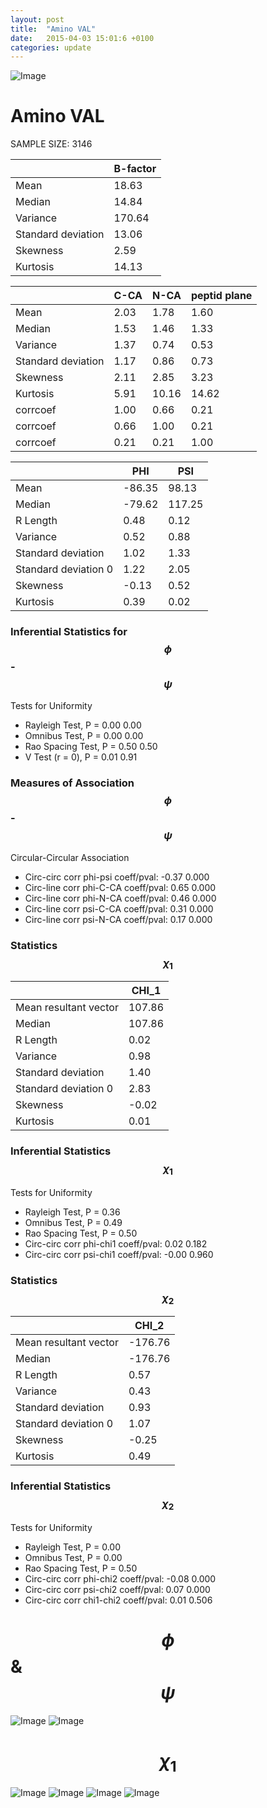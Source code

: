 ```yaml
---
layout: post
title:  "Amino VAL"
date:   2015-04-03 15:01:6 +0100
categories: update
---
```

<script src="https://cdnjs.cloudflare.com/ajax/libs/mathjax/2.7.0/MathJax.js?config=TeX-AMS-MML_HTMLorMML" type="text/javascript"></script>

![Image](../../../../images/aadensity.png)

# Amino VAL


 SAMPLE SIZE: 3146
 
 
 
|     | B-factor |
| --- | --- |
| Mean | 18.63 |
| Median | 14.84 |
| Variance | 170.64 |
| Standard deviation | 13.06 |
| Skewness | 2.59 |
| Kurtosis | 14.13 |
 
 
 

|     | C-CA | N-CA | peptid plane |
| --- | --- | --- | --- |
| Mean | 2.03 | 1.78 | 1.60 |
| Median | 1.53 | 1.46 | 1.33 |
| Variance | 1.37 | 0.74 | 0.53 |
| Standard deviation | 1.17 | 0.86 | 0.73 |
| Skewness | 2.11 | 2.85 | 3.23 |
| Kurtosis | 5.91 | 10.16 | 14.62 |
| corrcoef | 1.00 | 0.66 | 0.21 |
| corrcoef | 0.66 | 1.00 | 0.21 |
| corrcoef | 0.21 | 0.21 | 1.00 |
 
 
 

|     | PHI | PSI |
| --- | --- | --- |
| Mean | -86.35 | 98.13 |
| Median | -79.62 | 117.25 |
| R Length | 0.48 | 0.12 |
| Variance | 0.52 | 0.88 |
| Standard deviation | 1.02 | 1.33 |
| Standard deviation 0 | 1.22 | 2.05 |
| Skewness | -0.13 | 0.52 |
| Kurtosis | 0.39 | 0.02 |

### Inferential Statistics for $$\phi$$-$$\psi$$ 

Tests for Uniformity

- Rayleigh Test, P = 0.00 0.00
- Omnibus Test,  P = 0.00 0.00
- Rao Spacing Test,  P = 0.50 0.50
- V Test (r = 0),  P = 0.01 0.91
### Measures of Association $$\phi$$-$$\psi$$

Circular-Circular Association
- Circ-circ corr phi-psi coeff/pval:	-0.37	 0.000
- Circ-line corr phi-C-CA coeff/pval:	0.65	 0.000
- Circ-line corr phi-N-CA coeff/pval:	0.46	 0.000
- Circ-line corr psi-C-CA coeff/pval:	0.31	 0.000
- Circ-line corr psi-N-CA coeff/pval:	0.17	 0.000
### Statistics $$\chi_1$$

|     | CHI_1 |
| --- | --- |
| Mean resultant vector | 107.86 |
| Median | 107.86 | 
| R Length | 0.02 | 
| Variance | 0.98 | 
| Standard deviation | 1.40 |
| Standard deviation 0| 2.83 |
| Skewness | -0.02 |
| Kurtosis | 0.01 |

 

### Inferential Statistics $$\chi_1$$
Tests for Uniformity

- Rayleigh Test, 	 P = 0.36
- Omnibus Test, 	 P = 0.49
- Rao Spacing Test, 	 P = 0.50
- Circ-circ corr phi-chi1 coeff/pval:	0.02	 0.182
- Circ-circ corr psi-chi1 coeff/pval:	-0.00	 0.960

 

### Statistics $$\chi_2$$

|     | CHI_2 |
| --- | --- |
| Mean resultant vector | -176.76 |
| Median | -176.76 |
| R Length | 0.57 |
| Variance | 0.43 |
| Standard deviation | 0.93 |
| Standard deviation 0 | 1.07 |
| Skewness | -0.25 |
| Kurtosis | 0.49 |


### Inferential Statistics $$\chi_2$$ 

Tests for Uniformity

- Rayleigh Test, 	 P = 0.00
- Omnibus Test, 	 P = 0.00
- Rao Spacing Test, 	 P = 0.50
- Circ-circ corr phi-chi2 coeff/pval:	-0.08	 0.000
- Circ-circ corr psi-chi2 coeff/pval:	0.07	 0.000
- Circ-circ corr chi1-chi2 coeff/pval:	0.01	 0.506



# $$\phi$$ & $$\psi$$
![Image](../../../../images/VAL_Rama_phipsi.jpg)
![Image](../../../../images/VAL_Rama_phipsiGrad.jpg)


# $$\chi_1$$
![Image](../../../../images/VAL_Rama_phichi1.jpg)
![Image](../../../../images/VAL_Rama_Grad_psichi1.jpg)
![Image](../../../../images/VAL_Rama_psichi1.jpg)
![Image](../../../../images/VAL_Rama_Grad_phichi1.jpg)
